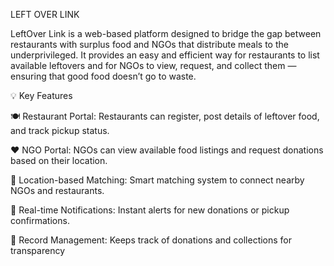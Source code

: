 LEFT OVER LINK

LeftOver Link is a web-based platform designed to bridge the gap between restaurants with surplus food and NGOs that distribute meals to the underprivileged.
It provides an easy and efficient way for restaurants to list available leftovers and for NGOs to view, request, and collect them — ensuring that good food doesn’t go to waste.

💡 Key Features

🍽️ Restaurant Portal: Restaurants can register, post details of leftover food, and track pickup status.

❤️ NGO Portal: NGOs can view available food listings and request donations based on their location.

📍 Location-based Matching: Smart matching system to connect nearby NGOs and restaurants.

🔔 Real-time Notifications: Instant alerts for new donations or pickup confirmations.

🧾 Record Management: Keeps track of donations and collections for transparency
